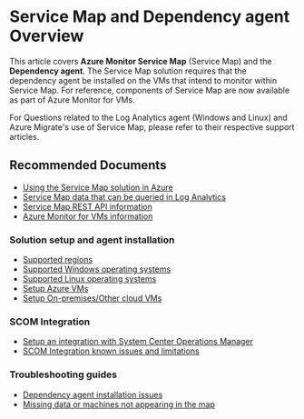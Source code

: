 <properties
    pageTitle="Service Map or Dependency agent"
    description="Service Map or Dependency agent"
    service="microsoft.operationalinsights"
    resource="operationalinsightsaccounts"
    authors="kinghorn"
    ms.author="kinghorn"
    displayorder=""
    selfHelpType="generic"
    supportTopicIds="32633007"
    resourceTags=""
    productPesIds="15725"
    cloudEnvironments="public, Fairfax"
    articleId="644cd5e5-d19b-476f-b2e5-4fb1461636b2"
	ownershipId="AzureMonitoring_LogAnalytics"
/>

# Service Map and Dependency agent Overview

This article covers **Azure Monitor Service Map** (Service Map) and the **Dependency agent**. The Service Map solution requires that the dependency agent be installed on the VMs that intend to monitor within Service Map.  For reference, components of Service Map are now available as part of Azure Monitor for VMs.

For Questions related to the Log Analytics agent (Windows and Linux) and Azure Migrate's use of Service Map, please refer to their respective support articles. 

## **Recommended Documents**

* [Using the Service Map solution in Azure](https://docs.microsoft.com/azure/azure-monitor/insights/service-map)
* [Service Map data that can be queried in Log Analytics](https://docs.microsoft.com/azure/azure-monitor/insights/service-map#log-analytics-records)
* [Service Map REST API information](https://docs.microsoft.com/azure/azure-monitor/insights/service-map#rest-api)
* [Azure Monitor for VMs information](https://docs.microsoft.com/azure/azure-monitor/insights/vminsights-overview)

### Solution setup and agent installation

* [Supported regions](https://docs.microsoft.com/azure/azure-monitor/insights/service-map-configure#supported-azure-regions)
* [Supported Windows operating systems](https://docs.microsoft.com/azure/azure-monitor/insights/service-map-configure#supported-windows-operating-systems)
* [Supported Linux operating systems](https://docs.microsoft.com/azure/azure-monitor/insights/service-map-configure#supported-linux-operating-systems)
* [Setup Azure VMs](https://docs.microsoft.com/azure/azure-monitor/insights/service-map-configure#installation)
* [Setup On-premises/Other cloud VMs](https://docs.microsoft.com/azure/azure-monitor/insights/service-map-configure#dependency-agent-downloads)

### SCOM Integration

* [Setup an integration with System Center Operations Manager](https://docs.microsoft.com/azure/azure-monitor/insights/service-map-scom)
* [SCOM Integration known issues and limitations](https://docs.microsoft.com/azure/azure-monitor/insights/service-map-scom#known-issues-and-limitations)

### Troubleshooting guides

* [Dependency agent installation issues](https://docs.microsoft.com/azure/azure-monitor/insights/service-map-configure#dependency-agent-installation-problems)
* [Missing data or machines not appearing in the map](https://docs.microsoft.com/azure/azure-monitor/insights/service-map-configure#post-installation-issues)
